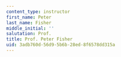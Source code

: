 ```yaml
---
content_type: instructor
first_name: Peter
last_name: Fisher
middle_initial: ''
salutation: Prof.
title: Prof. Peter Fisher
uid: 3adb760d-56d9-5b6b-28ed-8f6578dd315a
---
```

